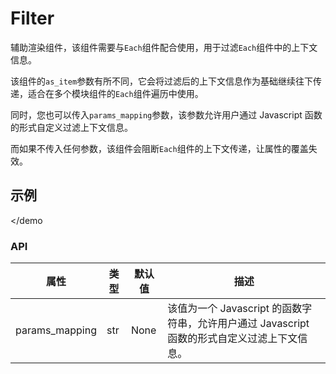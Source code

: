 # Filter

辅助渲染组件，该组件需要与`Each`组件配合使用，用于过滤`Each`组件中的上下文信息。

该组件的`as_item`参数有所不同，它会将过滤后的上下文信息作为基础继续往下传递，适合在多个模块组件的`Each`组件遍历中使用。

同时，您也可以传入`params_mapping`参数，该参数允许用户通过 Javascript 函数的形式自定义过滤上下文信息。

而如果不传入任何参数，该组件会阻断`Each`组件的上下文传递，让属性的覆盖失效。

## 示例

<demo name="basic"></demo>
<demo name="use_as_item" title="使用 as_item 参数"></demo>
<demo name="use_params_mapping" title="使用 params_mapping 参数"></demo

### API

| 属性           | 类型 | 默认值 | 描述                                                                                         |
| -------------- | ---- | ------ | -------------------------------------------------------------------------------------------- |
| params_mapping | str  | None   | 该值为一个 Javascript 的函数字符串，允许用户通过 Javascript 函数的形式自定义过滤上下文信息。 |
